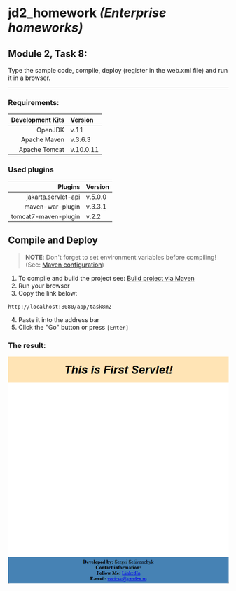 # jd2_homework *(Enterprise homeworks)*

## Module 2, Task 8:
Type the sample code, compile, deploy (register in the web.xml file) and run it in a browser.

---

### Requirements:
**Development Kits** | **Version**
--: | :--
OpenJDK | v.11
Apache Maven | v.3.6.3
Apache Tomcat | v.10.0.11

### Used plugins
**Plugins** | **Version**
--: | :--
jakarta.servlet-api | v.5.0.0
maven-war-plugin | v.3.3.1
tomcat7-maven-plugin | v.2.2

## Compile and Deploy
> **NOTE**: Don't forget to set environment variables before compiling! (See: [Maven configuration][1])

1. To compile and build the project see: [Build project via Maven][2]
2. Run your browser
3. Copy the link below:

``` url
http://localhost:8080/app/task8m2
``` 
4. Paste it into the address bar
5. Click the "Go" button or press `[Enter]`

### The result:
![Result][3]

<!--
* [Maven configuration][1]
* [Build project via Maven][2]
-->

[1]: https://github.com/yoricsv/001_JMaven_/blob/master/res/read/Maven_Configuration.md
[2]: https://github.com/yoricsv/002_JMvnWebapp_/blob/master/README.md
[3]:tmp/img/task8_mod2.png